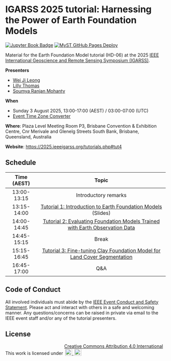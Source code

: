 # IGARSS 2025 tutorial: Harnessing the Power of Earth Foundation Models

[![Jupyter Book Badge](https://jupyterbook.org/badge.svg)](https://www.developmentseed.org/igarss25tutorial)
[![MyST GitHub Pages Deploy](https://github.com/developmentseed/igarss25tutorial/actions/workflows/deploy.yml/badge.svg)](https://github.com/developmentseed/igarss25tutorial/actions/workflows/deploy.yml)

Material for the Earth Foundation Model tutorial (HD-06) at the 2025
[IEEE International Geoscience and Remote Sensing Symposium (IGARSS)](https://2025.ieeeigarss.org).

**Presenters**

- [Wei Ji Leong](https://github.com/weiji14)
- [Lilly Thomas](https://github.com/lillythomas)
- [Soumya Ranjan Mohanty](https://github.com/srmsoumya)

**When**

- Sunday 3 August 2025, 13:00-17:00 (AEST) / 03:00-07:00 (UTC)
- [Event Time Zone Converter](https://www.timeanddate.com/worldclock/fixedtime.html?msg=IGARSS+2025+tutorial%3A+Harnessing+the+Power+of+Earth+Foundation+Models&iso=20250803T13&p1=47&ah=4)

**Where**: Plaza Level Meeting Room P3, Brisbane Convention & Exhibition Centre, Cnr Merivale and Glenelg Streets
South Bank, Brisbane, Queensland, Australia

**Website**: https://2025.ieeeigarss.org/tutorials.php#tut4

## Schedule

| Time (AEST) |                                                    Topic                                                     |
| :---------: | :----------------------------------------------------------------------------------------------------------: |
| 13:00-13:15 | Introductory remarks                                                                                         |
| 13:15-14:00 | [Tutorial 1: Introduction to Earth Foundation Models](./tut1_intro.md) (Slides)                              |
| 14:00-14:45 | [Tutorial 2: Evaluating Foundation Models Trained with Earth Observation Data](./tut2_EOFM_Evaluation.ipynb) |
| 14:45-15:15 | Break                                                                                                        |
| 15:15-16:45 | [Tutorial 3: Fine-tuning Clay Foundation Model for Land Cover Segmentation](./tut3_EOFM_finetune.ipynb)    |
| 16:45-17:00 | Q&A                                                                                                          |

## Code of Conduct

All involved individuals must abide by the
[IEEE Event Conduct and Safety Statement](https://www.ieee.org/conferences/event-terms-and-conditions#event-conduct-and-safety).
Please act and interact with others in a safe and welcoming manner.
Any questions/concerns can be raised in private via email to the IEEE event staff
and/or any of the tutorial presenters.

## License

<p xmlns:cc="http://creativecommons.org/ns#" >This work is licensed under
  <a href="https://creativecommons.org/licenses/by/4.0" target="_blank" rel="license noopener noreferrer" style="display:inline-block;">
    Creative Commons Attribution 4.0 International<br>
    <img style="height:22px!important;margin-left:3px;vertical-align:text-bottom;" src="https://mirrors.creativecommons.org/presskit/icons/cc.svg" alt="">
    <img style="height:22px!important;margin-left:3px;vertical-align:text-bottom;" src="https://mirrors.creativecommons.org/presskit/icons/by.svg" alt="">
  </a>
</p>
